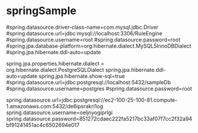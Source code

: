 # springSample


#spring.datasource.driver-class-name=com.mysql.jdbc.Driver
#spring.datasource.url=jdbc:mysql://localhost:3306/RuleEngine
#spring.datasource.username=root
#spring.datasource.password=root
#spring.jpa.database-platform=org.hibernate.dialect.MySQL5InnoDBDialect
#spring.jpa.hibernate.ddl-auto=update


spring.jpa.properties.hibernate.dialect = org.hibernate.dialect.PostgreSQLDialect
spring.jpa.hibernate.ddl-auto=update
spring.jpa.hibernate.show-sql=true
#spring.datasource.url=jdbc:postgresql://localhost:5432/sampleDb
#spring.datasource.username=postgres
#spring.datasource.password=root

spring.datasource.url=jdbc:postgresql://ec2-100-25-100-81.compute-1.amazonaws.com:5432/de6ipsrakri1og
spring.datasource.username=oeljnyogiprlgi
spring.datasource.password=851272cdaec222fa5217bc33af07f7cc2f32a94bf91241451ac4c6502694e017
